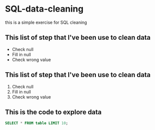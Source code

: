 # SQL-data-cleaning
this is a simple exercise for SQL cleaning

## This list of step that I've been use to clean data
- Check null
- Fill in null
- Check wrong value


## This list of step that I've been use to clean data
1. Check null
2. Fill in null
3. Check wrong value

## This is the code to explore data
```sql
SELECT * FROM table LIMIT 10;
```
